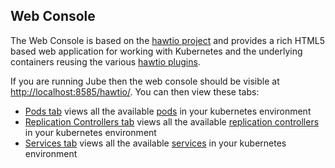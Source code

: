 ## Web Console

The Web Console is based on the [hawtio project](http://hawt.io/) and provides a rich HTML5 based web application for working with Kubernetes and the underlying containers reusing the various [hawtio plugins](http://hawt.io/plugins/index.html).

If you are running Jube then the web console should be visible at [http://localhost:8585/hawtio/](http://localhost:8585/hawtio/). You can then view these tabs:

 * [Pods tab](http://localhost:8585/hawtio/kubernetes/pods) views all the available [pods](pods.html) in your kubernetes environment
 * [Replication Controllers tab](http://localhost:8585/hawtio/kubernetes/replicationControllers) views all the available [replication controllers](replicationControllers.html) in your kubernetes environment
 * [Services tab](http://localhost:8585/hawtio/kubernetes/services) views all the available [services](services.html) in your kubernetes environment
